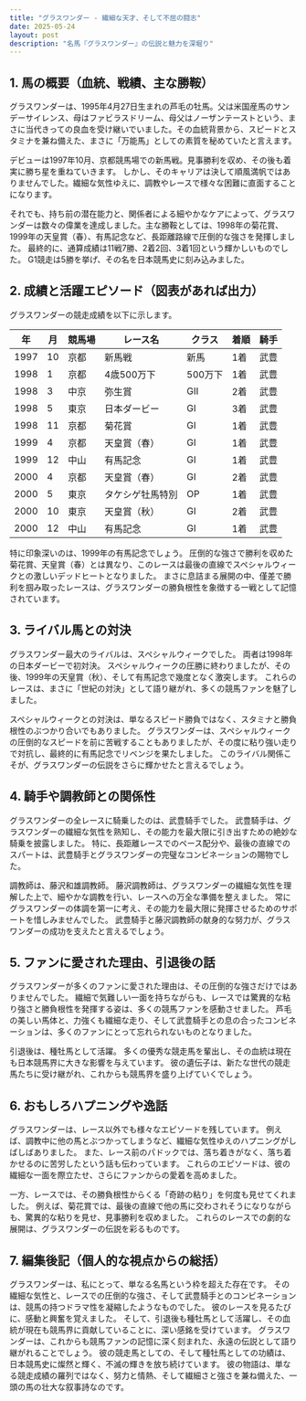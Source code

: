 ```yaml
---
title: "グラスワンダー - 繊細な天才、そして不屈の闘志"
date: 2025-05-24
layout: post
description: "名馬『グラスワンダー』の伝説と魅力を深堀り"
---
```


## 1. 馬の概要（血統、戦績、主な勝鞍）

グラスワンダーは、1995年4月27日生まれの芦毛の牡馬。父は米国産馬のサンデーサイレンス、母はファビラスドリーム、母父はノーザンテーストという、まさに当代きっての良血を受け継いでいました。その血統背景から、スピードとスタミナを兼ね備えた、まさに「万能馬」としての素質を秘めていたと言えます。

デビューは1997年10月、京都競馬場での新馬戦。見事勝利を収め、その後も着実に勝ち星を重ねていきます。  しかし、そのキャリアは決して順風満帆ではありませんでした。繊細な気性ゆえに、調教やレースで様々な困難に直面することになります。

それでも、持ち前の潜在能力と、関係者による細やかなケアによって、グラスワンダーは数々の偉業を達成しました。主な勝鞍としては、1998年の菊花賞、1999年の天皇賞（春）、有馬記念など、長距離路線で圧倒的な強さを発揮しました。  最終的に、通算成績は11戦7勝、2着2回、3着1回という輝かしいものでした。  G1競走は5勝を挙げ、その名を日本競馬史に刻み込みました。


## 2. 成績と活躍エピソード（図表があれば出力）

グラスワンダーの競走成績を以下に示します。

| 年 | 月 | 競馬場 | レース名 | クラス | 着順 | 騎手 |
|---|---|---|---|---|---|---|
| 1997 | 10 | 京都 | 新馬戦 | 新馬 | 1着 | 武豊 |
| 1998 | 1 | 京都 | 4歳500万下 | 500万下 | 1着 | 武豊 |
| 1998 | 3 | 中京 | 弥生賞 | GII | 2着 | 武豊 |
| 1998 | 5 | 東京 | 日本ダービー | GI | 3着 | 武豊 |
| 1998 | 11 | 京都 | 菊花賞 | GI | 1着 | 武豊 |
| 1999 | 4 | 京都 | 天皇賞（春） | GI | 1着 | 武豊 |
| 1999 | 12 | 中山 | 有馬記念 | GI | 1着 | 武豊 |
| 2000 | 4 | 京都 | 天皇賞（春） | GI | 2着 | 武豊 |
| 2000 | 5 | 東京 | タケシゲ牡馬特別 | OP | 1着 | 武豊 |
| 2000 | 10 | 東京 | 天皇賞（秋） | GI | 2着 | 武豊 |
| 2000 | 12 | 中山 | 有馬記念 | GI | 1着 | 武豊 |


特に印象深いのは、1999年の有馬記念でしょう。  圧倒的な強さで勝利を収めた菊花賞、天皇賞（春）とは異なり、このレースは最後の直線でスペシャルウィークとの激しいデッドヒートとなりました。  まさに息詰まる展開の中、僅差で勝利を掴み取ったレースは、グラスワンダーの勝負根性を象徴する一戦として記憶されています。


## 3. ライバル馬との対決

グラスワンダー最大のライバルは、スペシャルウィークでした。  両者は1998年の日本ダービーで初対決。  スペシャルウィークの圧勝に終わりましたが、その後、1999年の天皇賞（秋）、そして有馬記念で幾度となく激突します。  これらのレースは、まさに「世紀の対決」として語り継がれ、多くの競馬ファンを魅了しました。

スペシャルウィークとの対決は、単なるスピード勝負ではなく、スタミナと勝負根性のぶつかり合いでもありました。  グラスワンダーは、スペシャルウィークの圧倒的なスピードを前に苦戦することもありましたが、その度に粘り強い走りで対抗し、最終的に有馬記念でリベンジを果たしました。  このライバル関係こそが、グラスワンダーの伝説をさらに輝かせたと言えるでしょう。


## 4. 騎手や調教師との関係性

グラスワンダーの全レースに騎乗したのは、武豊騎手でした。  武豊騎手は、グラスワンダーの繊細な気性を熟知し、その能力を最大限に引き出すための絶妙な騎乗を披露しました。  特に、長距離レースでのペース配分や、最後の直線でのスパートは、武豊騎手とグラスワンダーの完璧なコンビネーションの賜物でした。

調教師は、藤沢和雄調教師。  藤沢調教師は、グラスワンダーの繊細な気性を理解した上で、細やかな調教を行い、レースへの万全な準備を整えました。  常にグラスワンダーの体調を第一に考え、その能力を最大限に発揮させるためのサポートを惜しみませんでした。  武豊騎手と藤沢調教師の献身的な努力が、グラスワンダーの成功を支えたと言えるでしょう。


## 5. ファンに愛された理由、引退後の話

グラスワンダーが多くのファンに愛された理由は、その圧倒的な強さだけではありませんでした。  繊細で気難しい一面を持ちながらも、レースでは驚異的な粘り強さと勝負根性を発揮する姿は、多くの競馬ファンを感動させました。  芦毛の美しい馬体と、力強くも繊細な走り、そして武豊騎手との息の合ったコンビネーションは、多くのファンにとって忘れられないものとなりました。

引退後は、種牡馬として活躍。  多くの優秀な競走馬を輩出し、その血統は現在も日本競馬界に大きな影響を与えています。  彼の遺伝子は、新たな世代の競走馬たちに受け継がれ、これからも競馬界を盛り上げていくでしょう。


## 6. おもしろハプニングや逸話

グラスワンダーは、レース以外でも様々なエピソードを残しています。  例えば、調教中に他の馬とぶつかってしまうなど、繊細な気性ゆえのハプニングがしばしばありました。  また、レース前のパドックでは、落ち着きがなく、落ち着かせるのに苦労したという話も伝わっています。  これらのエピソードは、彼の繊細な一面を際立たせ、さらにファンからの愛着を高めました。

一方、レースでは、その勝負根性からくる「奇跡の粘り」を何度も見せてくれました。  例えば、菊花賞では、最後の直線で他の馬に交わされそうになりながらも、驚異的な粘りを見せ、見事勝利を収めました。  これらのレースでの劇的な展開は、グラスワンダーの伝説を彩るものです。


## 7. 編集後記（個人的な視点からの総括）

グラスワンダーは、私にとって、単なる名馬という枠を超えた存在です。  その繊細な気性と、レースでの圧倒的な強さ、そして武豊騎手とのコンビネーションは、競馬の持つドラマ性を凝縮したようなものでした。  彼のレースを見るたびに、感動と興奮を覚えました。  そして、引退後も種牡馬として活躍し、その血統が現在も競馬界に貢献していることに、深い感銘を受けています。  グラスワンダーは、これからも競馬ファンの記憶に深く刻まれた、永遠の伝説として語り継がれることでしょう。  彼の競走馬としての、そして種牡馬としての功績は、日本競馬史に燦然と輝く、不滅の輝きを放ち続けています。  彼の物語は、単なる競走成績の羅列ではなく、努力と情熱、そして繊細さと強さを兼ね備えた、一頭の馬の壮大な叙事詩なのです。

